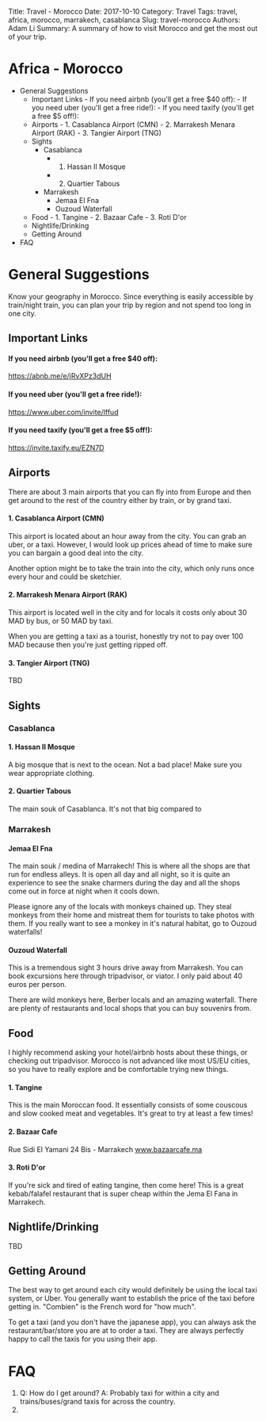 Title: Travel - Morocco
Date: 2017-10-10
Category: Travel
Tags: travel, africa, morocco, marrakech, casablanca
Slug: travel-morocco
Authors: Adam Li
Summary: A summary of how to visit Morocco and get the most out of your trip.

# Africa - Morocco
<!-- MarkdownTOC -->

- General Suggestions
    - Important Links
            - If you need airbnb \(you'll get a free $40 off\):
            - If you need uber \(you'll get a free ride!\):
            - If you need taxify \(you'll get a free $5 off!\):
    - Airports
            - 1. Casablanca Airport \(CMN\)
            - 2. Marrakesh Menara Airport \(RAK\)
            - 3. Tangier Airport \(TNG\)
    - Sights
        - Casablanca
            - 1. Hassan II Mosque
            - 2. Quartier Tabous
        - Marrakesh
            - Jemaa El Fna
            - Ouzoud Waterfall
    - Food
            - 1. Tangine
            - 2. Bazaar Cafe
            - 3. Roti D'or
    - Nightlife/Drinking
    - Getting Around
- FAQ

<!-- /MarkdownTOC -->

# General Suggestions
Know your geography in Morocco. Since everything is easily accessible by train/night train, you can plan your trip by region and not spend too long in one city.

## Important Links
#### If you need airbnb (you'll get a free $40 off):
<a href="https://abnb.me/e/jRvXPz3dUH">https://abnb.me/e/jRvXPz3dUH</a>
#### If you need uber (you'll get a free ride!):
<a href="https://www.uber.com/invite/lffud">https://www.uber.com/invite/lffud</a>
#### If you need taxify (you'll get a free $5 off!):
<a href="https://invite.taxify.eu/EZN7D">https://invite.taxify.eu/EZN7D</a>

## Airports
There are about 3 main airports that you can fly into from Europe and then get around to the rest of the country either by train, or by grand taxi.
#### 1. Casablanca Airport (CMN)
This airport is located about an hour away from the city. You can grab an uber, or a taxi. However, I would look up prices ahead of time to make sure you can bargain a good deal into the city.

Another option might be to take the train into the city, which only runs once every hour and could be sketchier.

#### 2. Marrakesh Menara Airport (RAK)
This airport is located well in the city and for locals it costs only about 30 MAD by bus, or 50 MAD by taxi. 

When you are getting a taxi as a tourist, honestly try not to pay over 100 MAD because then you're just getting ripped off.

#### 3. Tangier Airport (TNG)
TBD

## Sights
### Casablanca
#### 1. Hassan II Mosque
A big mosque that is next to the ocean. Not a bad place! Make sure you wear appropriate clothing.

#### 2. Quartier Tabous
The main souk of Casablanca. It's not that big compared to 

### Marrakesh
#### Jemaa El Fna
The main souk / medina of Marrakech! This is where all the shops are that run for endless alleys. It is open all day and all night, so it is quite an experience to see the snake charmers during the day and all the shops come out in force at night when it cools down. 

Please ignore any of the locals with monkeys chained up. They steal monkeys from their home and mistreat them for tourists to take photos with them. If you really want to see a monkey in it's natural habitat, go to Ouzoud waterfalls!

#### Ouzoud Waterfall
This is a tremendous sight 3 hours drive away from Marrakesh. You can book excursions here through tripadvisor, or viator. I only paid about 40 euros per person.

There are wild monkeys here, Berber locals and an amazing waterfall. There are plenty of restaurants and local shops that you can buy souvenirs from.

## Food
I highly recommend asking your hotel/airbnb hosts about these things, or checking out tripadvisor. Morocco is not advanced like most US/EU cities, so you have to really explore and be comfortable trying new things.
#### 1. Tangine
This is the main Moroccan food. It essentially consists of some couscous and slow cooked meat and vegetables. It's great to try at least a few times! 

#### 2. Bazaar Cafe
Rue Sidi El Yamani 24 Bis - Marrakech
www.bazaarcafe.ma

#### 3. Roti D'or
If you're sick and tired of eating tangine, then come here! This is a great kebab/falafel restaurant that is super cheap within the Jema El Fana in Marrakech.

## Nightlife/Drinking
TBD

## Getting Around
The best way to get around each city would definitely be using the local taxi system, or Uber. You generally want to establish the price of the taxi before getting in. "Combien" is the French word for "how much".

To get a taxi (and you don't have the japanese app), you can always ask the restaurant/bar/store you are at to order a taxi. They are always perfectly happy to call the taxis for you using their app.

# FAQ
1. Q: How do I get around?
A: Probably taxi for within a city and trains/buses/grand taxis for across the country.
2. 
